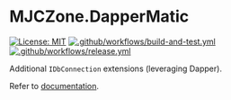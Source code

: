 # MJCZone.DapperMatic

[![License: MIT](https://img.shields.io/badge/License-MIT-blue.svg)](https://opensource.org/licenses/MIT)
[![.github/workflows/build-and-test.yml](https://github.com/mjczone/MJCZone.DapperMatic/actions/workflows/build-and-test.yml/badge.svg)](https://github.com/mjczone/MJCZone.DapperMatic/actions/workflows/build-and-test.yml)
[![.github/workflows/release.yml](https://github.com/mjczone/MJCZone.DapperMatic/actions/workflows/release.yml/badge.svg)](https://github.com/mjczone/MJCZone.DapperMatic/actions/workflows/release.yml)

Additional `IDbConnection` extensions (leveraging Dapper).

Refer to [documentation](https://mjczone.github.io/MJCZone.DapperMatic/).

